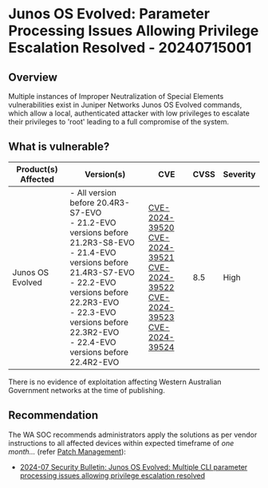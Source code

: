 # Junos OS Evolved: Parameter Processing Issues Allowing Privilege Escalation Resolved - 20240715001

## Overview

Multiple instances of Improper Neutralization of Special Elements vulnerabilities exist in Juniper Networks Junos OS Evolved commands, which allow a local, authenticated attacker with low privileges to escalate their privileges to 'root' leading to a full compromise of the system.

## What is vulnerable?

| Product(s) Affected | Version(s) | CVE                                                                                                                                       | CVSS          | Severity                                                         |
| ------------------- | ---------- | ----------------------------------------------------------------------------------------------------------------------------------------- | ------------- | ---------------------------------------------------------------- |
| Junos OS Evolved    | -   All version before 20.4R3-S7-EVO <br> -   21.2-EVO versions before 21.2R3-S8-EVO <br> - 21.4-EVO versions before 21.4R3-S7-EVO <br> - 22.2-EVO versions before 22.2R3-EVO <br>- 22.3-EVO versions before 22.3R2-EVO <br> -   22.4-EVO versions before 22.4R2-EVO| [CVE-2024-39520](https://nvd.nist.gov/vuln/detail/CVE-2024-39520) <br>  [CVE-2024-39521](https://nvd.nist.gov/vuln/detail/CVE-2024-39521) <br> [CVE-2024-39522](https://nvd.nist.gov/vuln/detail/CVE-2024-39522) <br> [CVE-2024-39523](https://nvd.nist.gov/vuln/detail/CVE-2024-39523) <br> [CVE-2024-39524](https://nvd.nist.gov/vuln/detail/CVE-2024-39524)                                             | 8.5           | High                                     |

There is no evidence of exploitation affecting Western Australian Government networks at the time of publishing.

## Recommendation

The WA SOC recommends administrators apply the solutions as per vendor instructions to all affected devices within expected timeframe of *one month...* (refer [Patch Management](../guidelines/patch-management.md)):

- [2024-07 Security Bulletin: Junos OS Evolved: Multiple CLI parameter processing issues allowing privilege escalation resolved](https://supportportal.juniper.net/s/article/2024-07-Security-Bulletin-Junos-OS-Evolved-Multiple-CLI-parameter-processing-issues-allowing-privilege-escalation-resolved?language=en_US)


